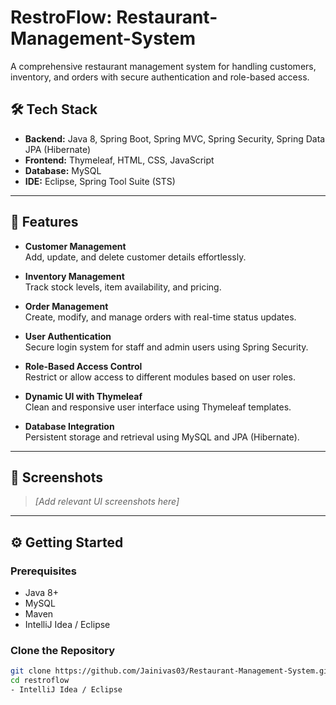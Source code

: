 # RestroFlow: Restaurant-Management-System
  
A comprehensive restaurant management system for handling customers, inventory, and orders with secure authentication and role-based access.

## 🛠️ Tech Stack

- **Backend:** Java 8, Spring Boot, Spring MVC, Spring Security, Spring Data JPA (Hibernate)  
- **Frontend:** Thymeleaf, HTML, CSS, JavaScript  
- **Database:** MySQL  
- **IDE:** Eclipse, Spring Tool Suite (STS)

---

## 🚀 Features

- **Customer Management**  
  Add, update, and delete customer details effortlessly.

- **Inventory Management**  
  Track stock levels, item availability, and pricing.

- **Order Management**  
  Create, modify, and manage orders with real-time status updates.

- **User Authentication**  
  Secure login system for staff and admin users using Spring Security.

- **Role-Based Access Control**  
  Restrict or allow access to different modules based on user roles.

- **Dynamic UI with Thymeleaf**  
  Clean and responsive user interface using Thymeleaf templates.

- **Database Integration**  
  Persistent storage and retrieval using MySQL and JPA (Hibernate).

---

## 📸 Screenshots
> *[Add relevant UI screenshots here]*

---

## ⚙️ Getting Started

### Prerequisites
- Java 8+
- MySQL
- Maven
- IntelliJ Idea / Eclipse  


### Clone the Repository
```bash
git clone https://github.com/Jainivas03/Restaurant-Management-System.git
cd restroflow
- IntelliJ Idea / Eclipse  


